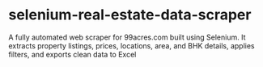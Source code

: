 # selenium-real-estate-data-scraper
A fully automated web scraper for 99acres.com built using Selenium. It extracts property listings, prices, locations, area, and BHK details, applies filters, and exports clean data to Excel
